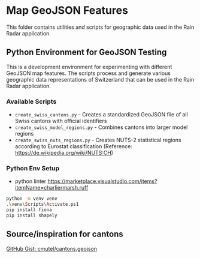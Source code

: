 # Map GeoJSON Features

This folder contains utilities and scripts for geographic data used in the Rain Radar application.

## Python Environment for GeoJSON Testing

This is a development environment for experimenting with different GeoJSON map features. The scripts process and generate various geographic data representations of Switzerland that can be used in the Rain Radar application.

### Available Scripts

- `create_swiss_cantons.py` - Creates a standardized GeoJSON file of all Swiss cantons with official identifiers
- `create_swiss_model_regions.py` - Combines cantons into larger model regions
- `create_swiss_nuts_regions.py` - Creates NUTS-2 statistical regions according to Eurostat classification (Reference: <https://de.wikipedia.org/wiki/NUTS:CH>)

### Python Env Setup

- python linter <https://marketplace.visualstudio.com/items?itemName=charliermarsh.ruff>

```sh
python -m venv venv
.\venv\Scripts\Activate.ps1
pip install fiona
pip install shapely
```

## Source/inspiration for cantons

[GitHub Gist: cmutel/cantons.geojson](https://gist.github.com/cmutel/a2e0f2e48278deeedf19846c39cee4da/c7469bb06f1e83c3e4f3c81b87f127f787685db0)
